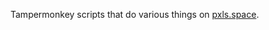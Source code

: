 Tampermonkey scripts that do various things on [pxls.space]([url](https://pxls.space/)https://pxls.space/).
